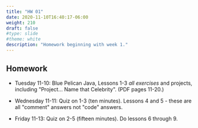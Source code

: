 ```yaml
---
title: "HW 01"
date: 2020-11-10T16:40:17-06:00
weight: 210
draft: false
#type: slide
#theme: white
description: "Homework beginning with week 1."
---
```

    
## Homework 

* Tuesday 11-10: Blue Pelican Java, Lessons 1-3 _all exercises_ and projects, including
"Project... Name that Celebrity". (PDF pages 11-20.)

* Wednesday 11-11: Quiz on 1-3 (ten minutes). Lessons 4 and 5 - these
  are all "comment" answers not "code" answers.

* Friday 11-13: Quiz on 2-5 (fifteen minutes). Do lessons 6 through 9.

